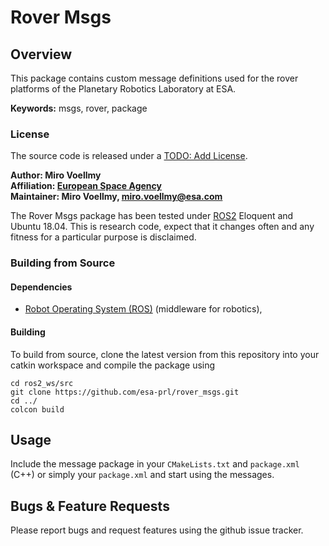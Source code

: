 # Rover Msgs

## Overview

This package contains custom message definitions used for the rover platforms of the Planetary Robotics Laboratory at ESA.

**Keywords:** msgs, rover, package

### License

The source code is released under a [TODO: Add License]().

**Author: Miro Voellmy<br />
Affiliation: [European Space Agency](https://www.esa.int/)<br />
Maintainer: Miro Voellmy, miro.voellmy@esa.com**

The Rover Msgs package has been tested under [ROS2] Eloquent and Ubuntu 18.04. This is research code, expect that it changes often and any fitness for a particular purpose is disclaimed.


### Building from Source

#### Dependencies

- [Robot Operating System (ROS)](http://wiki.ros.org) (middleware for robotics),

#### Building

To build from source, clone the latest version from this repository into your catkin workspace and compile the package using

	cd ros2_ws/src
	git clone https://github.com/esa-prl/rover_msgs.git
	cd ../
	colcon build

## Usage

Include the message package in your `CMakeLists.txt` and `package.xml` (C++) or simply your `package.xml` and start using the messages.

## Bugs & Feature Requests

Please report bugs and request features using the github issue tracker.


[ROS2]: http://www.ros.org
[rover_msgs]: https://github.com/esa-prl/rover_msgs
[rviz]: http://wiki.ros.org/rviz
[Eigen]: http://eigen.tuxfamily.org
[std_srvs/Trigger]: http://docs.ros.org/api/std_srvs/html/srv/Trigger.html
[sensor_msgs/Temperature]: http://docs.ros.org/api/sensor_msgs/html/msg/Temperature.html
